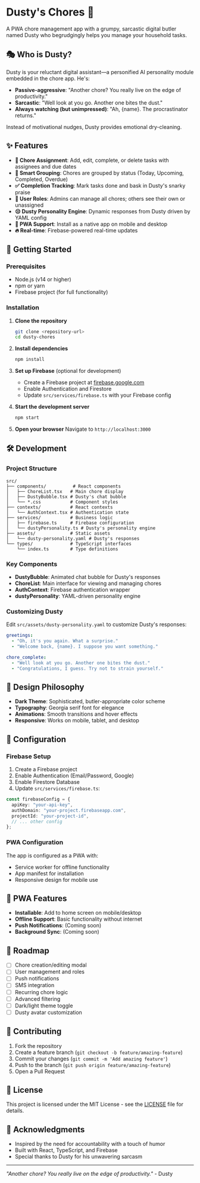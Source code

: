 # Dusty's Chores 🧹

A PWA chore management app with a grumpy, sarcastic digital butler named Dusty who begrudgingly helps you manage your household tasks.

## 🎭 Who is Dusty?

Dusty is your reluctant digital assistant—a personified AI personality module embedded in the chore app. He's:
- **Passive-aggressive**: "Another chore? You really live on the edge of productivity."
- **Sarcastic**: "Well look at you go. Another one bites the dust."
- **Always watching (but unimpressed)**: "Ah, {name}. The procrastinator returns."

Instead of motivational nudges, Dusty provides emotional dry-cleaning.

## ✨ Features

- **🧼 Chore Assignment**: Add, edit, complete, or delete tasks with assignees and due dates
- **🔔 Smart Grouping**: Chores are grouped by status (Today, Upcoming, Completed, Overdue)
- **✅ Completion Tracking**: Mark tasks done and bask in Dusty's snarky praise
- **👤 User Roles**: Admins can manage all chores; others see their own or unassigned
- **😒 Dusty Personality Engine**: Dynamic responses from Dusty driven by YAML config
- **📱 PWA Support**: Install as a native app on mobile and desktop
- **🔥 Real-time**: Firebase-powered real-time updates

## 🚀 Getting Started

### Prerequisites

- Node.js (v14 or higher)
- npm or yarn
- Firebase project (for full functionality)

### Installation

1. **Clone the repository**
   ```bash
   git clone <repository-url>
   cd dusty-chores
   ```

2. **Install dependencies**
   ```bash
   npm install
   ```

3. **Set up Firebase** (optional for development)
   - Create a Firebase project at [firebase.google.com](https://firebase.google.com)
   - Enable Authentication and Firestore
   - Update `src/services/firebase.ts` with your Firebase config

4. **Start the development server**
   ```bash
   npm start
   ```

5. **Open your browser**
   Navigate to `http://localhost:3000`

## 🛠️ Development

### Project Structure

```
src/
├── components/          # React components
│   ├── ChoreList.tsx   # Main chore display
│   ├── DustyBubble.tsx # Dusty's chat bubble
│   └── *.css           # Component styles
├── contexts/           # React contexts
│   └── AuthContext.tsx # Authentication state
├── services/           # Business logic
│   ├── firebase.ts     # Firebase configuration
│   └── dustyPersonality.ts # Dusty's personality engine
├── assets/             # Static assets
│   └── dusty-personality.yaml # Dusty's responses
└── types/              # TypeScript interfaces
    └── index.ts        # Type definitions
```

### Key Components

- **DustyBubble**: Animated chat bubble for Dusty's responses
- **ChoreList**: Main interface for viewing and managing chores
- **AuthContext**: Firebase authentication wrapper
- **dustyPersonality**: YAML-driven personality engine

### Customizing Dusty

Edit `src/assets/dusty-personality.yaml` to customize Dusty's responses:

```yaml
greetings:
  - "Oh, it's you again. What a surprise."
  - "Welcome back, {name}. I suppose you want something."

chore_complete:
  - "Well look at you go. Another one bites the dust."
  - "Congratulations, I guess. Try not to strain yourself."
```

## 🎨 Design Philosophy

- **Dark Theme**: Sophisticated, butler-appropriate color scheme
- **Typography**: Georgia serif font for elegance
- **Animations**: Smooth transitions and hover effects
- **Responsive**: Works on mobile, tablet, and desktop

## 🔧 Configuration

### Firebase Setup

1. Create a Firebase project
2. Enable Authentication (Email/Password, Google)
3. Enable Firestore Database
4. Update `src/services/firebase.ts`:

```typescript
const firebaseConfig = {
  apiKey: "your-api-key",
  authDomain: "your-project.firebaseapp.com",
  projectId: "your-project-id",
  // ... other config
};
```

### PWA Configuration

The app is configured as a PWA with:
- Service worker for offline functionality
- App manifest for installation
- Responsive design for mobile use

## 📱 PWA Features

- **Installable**: Add to home screen on mobile/desktop
- **Offline Support**: Basic functionality without internet
- **Push Notifications**: (Coming soon)
- **Background Sync**: (Coming soon)

## 🚧 Roadmap

- [ ] Chore creation/editing modal
- [ ] User management and roles
- [ ] Push notifications
- [ ] SMS integration
- [ ] Recurring chore logic
- [ ] Advanced filtering
- [ ] Dark/light theme toggle
- [ ] Dusty avatar customization

## 🤝 Contributing

1. Fork the repository
2. Create a feature branch (`git checkout -b feature/amazing-feature`)
3. Commit your changes (`git commit -m 'Add amazing feature'`)
4. Push to the branch (`git push origin feature/amazing-feature`)
5. Open a Pull Request

## 📄 License

This project is licensed under the MIT License - see the [LICENSE](LICENSE) file for details.

## 🙏 Acknowledgments

- Inspired by the need for accountability with a touch of humor
- Built with React, TypeScript, and Firebase
- Special thanks to Dusty for his unwavering sarcasm

---

*"Another chore? You really live on the edge of productivity."* - Dusty

